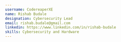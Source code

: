 ```yaml
---
username: CodereaperXE
name: Rishab Budale
designation: Cybersecurity Lead
email: rishab.budale@gmail.com
linkedin: https://www.linkedin.com/in/rishab-budale
skills: Cybersecurity and Hardware
---
```

